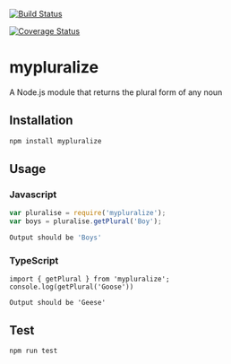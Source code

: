 [![Build Status](https://travis-ci.org/philipszdavido/mypluralize.svg?branch=v1.0.0)](https://travis-ci.org/philipszdavido/mypluralize)

[![Coverage Status](https://coveralls.io/repos/github/philipszdavido/mypluralize/badge.svg?branch=master)](https://coveralls.io/github/philipszdavido/mypluralize?branch=master)
# mypluralize
A Node.js module that returns the plural form of any noun

## Installation 
```sh
npm install mypluralize
```

## Usage

### Javascript

```javascript
var pluralise = require('mypluralize');
var boys = pluralise.getPlural('Boy');

Output should be 'Boys'
```

### TypeScript
```javscript
import { getPlural } from 'mypluralize';
console.log(getPlural('Goose'))

Output should be 'Geese'
```
## Test 
```sh
npm run test
```
